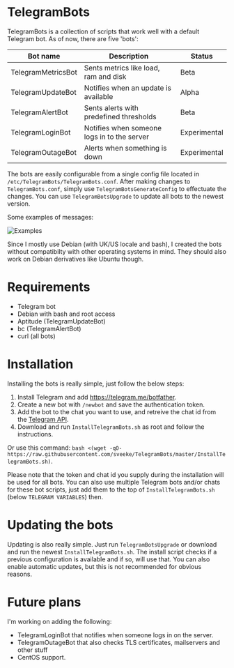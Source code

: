 # TelegramBots
TelegramBots is a collection of scripts that work well with a default Telegram bot. As of now, there are five 'bots':

| Bot name | Description | Status |
| --- | --- | --- |
| TelegramMetricsBot | Sents metrics like load, ram and disk | Beta |
| TelegramUpdateBot | Notifies when an update is available | Alpha |
| TelegramAlertBot | Sents alerts with predefined thresholds | Beta |
| TelegramLoginBot | Notifies when someone logs in to the server | Experimental |
| TelegramOutageBot | Alerts when something is down | Experimental |

The bots are easily configurable from a single config file located in `/etc/TelegramBots/TelegramBots.conf`. After making changes to `TelegramBots.conf`, simply use `TelegramBotsGenerateConfig` to effectuate the changes. You can use `TelegramBotsUpgrade` to update all bots to the newest version.

Some examples of messages:

![Examples](https://raw.githubusercontent.com/sveeke/jumble/master/TelegramBots/TelegramBots.png)

Since I mostly use Debian (with UK/US locale and bash), I created the bots without compatibilty with other operating systems in mind. They should also work on Debian derivatives like Ubuntu though.

# Requirements
* Telegram bot
* Debian with bash and root access
* Aptitude (TelegramUpdateBot)
* bc (TelegramAlertBot)
* curl (all bots)

# Installation
Installing the bots is really simple, just follow the below steps:

1. Install Telegram and add https://telegram.me/botfather.
2. Create a new bot with `/newbot` and save the authentication token.
3. Add the bot to the chat you want to use, and retreive the chat id from the [Telegram API](https://api.telegram.org/bot***AUTHENTICATION_TOKEN***/getUpdates).
4. Download and run `InstallTelegramBots.sh` as root and follow the instructions.

Or use this command: `bash <(wget -qO- https://raw.githubusercontent.com/sveeke/TelegramBots/master/InstallTelegramBots.sh)`.

Please note that the token and chat id you supply during the installation will be used for all bots. You can also use multiple Telegram bots and/or chats for these bot scripts, just add them to the top of `InstallTelegramBots.sh` (below `TELEGRAM VARIABLES`) then.

# Updating the bots
Updating is also really simple. Just run `TelegramBotsUpgrade` or download and run the newest `InstallTelegramBots.sh`. The install script checks if a previous configuration is available and if so, will use that. You can also enable automatic updates, but this is not recommended for obvious reasons.

# Future plans
I'm working on adding the following:

* TelegramLoginBot that notifies when someone logs in on the server.
* TelegramOutageBot that also checks TLS certificates, mailservers and other stuff
* CentOS support.

